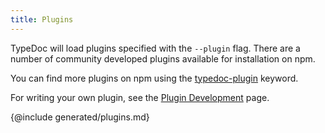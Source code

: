 ```yaml
---
title: Plugins
---
```


TypeDoc will load plugins specified with the `--plugin` flag. There are a number of community developed plugins available for installation on npm.

You can find more plugins on npm using the [typedoc-plugin](https://www.npmjs.com/search?q=keywords:typedoc-plugin) keyword.

For writing your own plugin, see the [Plugin Development](./development/plugins.md) page.

{@include generated/plugins.md}
